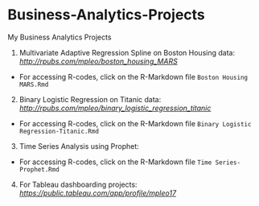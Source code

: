 # Business-Analytics-Projects
My Business Analytics Projects

1. Multivariate Adaptive Regression Spline on Boston Housing data: *http://rpubs.com/mpleo/boston_housing_MARS*

- For accessing R-codes, click on the R-Markdown file `Boston Housing MARS.Rmd`

2. Binary Logistic Regression on Titanic data: *http://rpubs.com/mpleo/binary_logistic_regression_titanic*

+ For accessing R-codes, click on the R-Markdown file `Binary Logistic Regression-Titanic.Rmd`

3. Time Series Analysis using Prophet: 

+ For accessing R-codes, click on the R-Markdown file `Time Series-Prophet.Rmd`

4. For Tableau dashboarding projects: *https://public.tableau.com/app/profile/mpleo17* 
